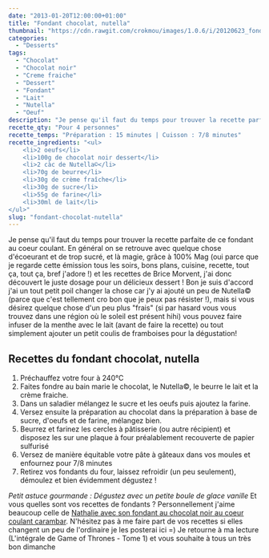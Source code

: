 ```yaml
---
date: "2013-01-20T12:00:00+01:00"
title: "Fondant chocolat, nutella"
thumbnail: "https://cdn.rawgit.com/crokmou/images/1.0.6/i/20120623_fondant_coeur_coulant_chocolat_noir_nutella_0033.jpg"
categories:
  - "Desserts"
tags:
  - "Chocolat"
  - "Chocolat noir"
  - "Creme fraiche"
  - "Dessert"
  - "Fondant"
  - "Lait"
  - "Nutella"
  - "Oeuf"
description: "Je pense qu'il faut du temps pour trouver la recette parfaite de ce fondant au coeur coulant. En général on se retrouve avec quelque chose d'écoeurant..."
recette_qty: "Pour 4 personnes"
recette_temps: "Préparation : 15 minutes | Cuisson : 7/8 minutes"
recette_ingredients: "<ul>
 	<li>2 oeufs</li>
 	<li>100g de chocolat noir dessert</li>
 	<li>2 càc de Nutella©</li>
 	<li>70g de beurre</li>
 	<li>30g de crème fraîche</li>
 	<li>30g de sucre</li>
 	<li>55g de farine</li>
 	<li>30ml de lait</li>
</ul>"
slug: "fondant-chocolat-nutella"
---
```


Je pense qu'il faut du temps pour trouver la recette parfaite de ce fondant au coeur coulant. En général on se retrouve avec quelque chose d'écoeurant et de trop sucré, et là magie, grâce à 100% Mag (oui parce que je regarde cette émission tous les soirs, bons plans, cuisine, recette, tout ça, tout ça, bref j'adore !) et les recettes de Brice Morvent, j'ai donc découvert le juste dosage pour un délicieux dessert ! Bon je suis d'accord j'ai un tout petit poil changer la chose car j'y ai ajouté un peu de Nutella© (parce que c'est tellement cro bon que je peux pas résister !), mais si vous désirez quelque chose d'un peu plus "frais" (si par hasard vous vous trouvez dans une région où le soleil est présent hihi) vous pouvez faire infuser de la menthe avec le lait (avant de faire la recette) ou tout simplement ajouter un petit coulis de framboises pour la dégustation!

## **Recettes du fondant chocolat, nutella**

1.  Préchauffez votre four à 240°C
2.  Faites fondre au bain marie le chocolat, le Nutella©, le beurre le lait et la crème fraiche.
3.  Dans un saladier mélangez le sucre et les oeufs puis ajoutez la farine.
4.  Versez ensuite la préparation au chocolat dans la préparation à base de sucre, d'oeufs et de farine, mélangez bien.
5.  Beurrez et farinez les cercles à pâtisserie (ou autre récipient) et disposez les sur une plaque à four préalablement recouverte de papier sulfurisé
6.  Versez de manière équitable votre pâte à gâteaux dans vos moules et enfournez pour 7/8 minutes
7.  Retirez vos fondants du four, laissez refroidir (un peu seulement), démoulez et bien évidemment dégustez !

_Petit astuce gourmande : Dégustez avec un petite boule de glace vanille_ Et vous quelles sont vos recettes de fondants ? Personnellement j'aime beaucoup celle de [Nathalie avec son fondant au chocolat noir au coeur coulant carambar](http://www.lacuisinedenathalie.com/article-fondant-au-chocolat-noir-coeur-carambars-recette-facile-102399906.html). N'hésitez pas à me faire part de vos recettes si elles changent un peu de l'ordinaire je les posterai ici =) Je retourne à ma lecture (L'intégrale de Game of Thrones - Tome 1) et vous souhaite à tous un très bon dimanche